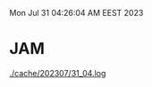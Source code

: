 Mon Jul 31 04:26:04 AM EEST 2023
# JAM
<a href='./cache/202307/31_04.log'>./cache/202307/31_04.log</a>
